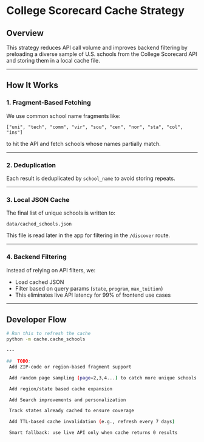 # College Scorecard Cache Strategy

## Overview

This strategy reduces API call volume and improves backend filtering by preloading a diverse sample of U.S. schools from the College Scorecard API and storing them in a local cache file.

---

## How It Works

### 1. Fragment-Based Fetching

We use common school name fragments like:

`["uni", "tech", "comm", "vir", "sou", "cen", "nor", "sta", "col", "ins"]`

to hit the API and fetch schools whose names partially match.

---

### 2. Deduplication

Each result is deduplicated by `school_name` to avoid storing repeats.

---

### 3. Local JSON Cache

The final list of unique schools is written to:

`data/cached_schools.json`

This file is read later in the app for filtering in the `/discover` route.

---

### 4. Backend Filtering

Instead of relying on API filters, we:

- Load cached JSON
- Filter based on query params (`state`, `program`, `max_tuition`)
- This eliminates live API latency for 99% of frontend use cases

---

## Developer Flow

```bash
# Run this to refresh the cache
python -m cache.cache_schools

---

##  TODO:
 Add ZIP-code or region-based fragment support

 Add random page sampling (page=2,3,4...) to catch more unique schools

 Add region/state based cache expansion

 Add Search improvements and personalization

 Track states already cached to ensure coverage

 Add TTL-based cache invalidation (e.g., refresh every 7 days)

 Smart fallback: use live API only when cache returns 0 results
```

